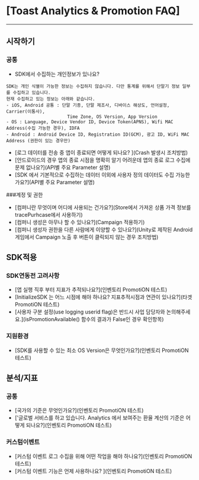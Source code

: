 # [Toast Analytics & Promotion FAQ]
***

## 시작하기
### 공통
 * SDK에서 수집하는 개인정보가 있나요?
 

 ```
SDK는 개인 식별이 가능한 정보는 수집하지 않습니다. 다만 통계를 위해서 단말기 정보 일부를 수집하고 있습니다.
현재 수집하고 있는 정보는 아래와 같습니다.
- iOS, Android 공통 : 단말 기종, 단말 제조사, 디바이스 해상도, 언어설정, Carrier(이통사), 
                        Time Zone, OS Version, App Version 
- OS : Language, Device Vendor ID, Device Token(APNS), Wifi MAC Address(수집 가능한 경우), IDFA 
- Android : Android Device ID, Registration ID(GCM), 광고 ID, WiFi MAC Address (권한이 있는 경우만) 
```



* [로그 데이터를 전송 중 앱이 종료되면 어떻게 되나요? ](Crash 발생시 조치방법)
* [안드로이드의 경우 앱의 종료 시점을 명확히 알기 어려운데 앱의 종료 로그 수집에 문제 없나요?](API별 주요 Parameter 설명)
* [SDK 에서 기본적으로 수집하는 데이터 이외에 사용자 정의 데이터도 수집 가능한가요?](API별 주요 Parameter 설명)

###계정 및 권한
* [컴퍼니란 무엇이며 어디에 사용되는 건가요?](Store에서 가져온 상품 가격 정보를 tracePurhcase에서 사용하기)
* [컴퍼니 생성은 아무나 할 수 있나요?](Campaign 적용하기)
* [컴퍼니 생성자 권한을 다른 사람에게 이양할 수 있나요?](Unity로 제작된 Android게임에서 Campaign 노출 후 버튼이 클릭되지 않는 경우 조치방법)


## SDK적용
### SDK연동전 고려사항
* [앱 실행 직후 부터 지표가 추적되나요?](인벤토리 PromotiON 테스트)
* [InitializeSDK 는 어느 시점에 해야 하나요? 지표추적시점과 연관이 있나요?](타겟 PromotiON 테스트)
* [사용자 구분 설정(use logging userid flag)은 반드시 사업 담당자와 논의해주세요.](isPromotionAvailable() 함수의 결과가 False인 경우 확인항목)

### 지원환경
* [SDK를 사용할 수 있는 최소 OS Version은 무엇인가요?](인벤토리 PromotiON 테스트)


## 분석/지표
### 공통
* [국가의 기준은 무엇인가요?](인벤토리 PromotiON 테스트)
* ['글로벌 서비스를 하고 있습니다. Analytics 에서 보여주는 환율 계산의 기준은 어떻게 되나요?](인벤토리 PromotiON 테스트)


### 커스텀이벤트
* [커스텀 이벤트 로그 수집을 위해 어떤 작업을 해야 하나요?](인벤토리 PromotiON 테스트)
* [커스텀 이벤트 기능은 언제 사용하나요? ](인벤토리 PromotiON 테스트)
